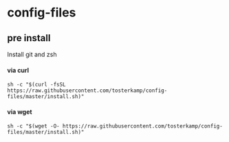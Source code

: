 config-files
============

## pre install

Install git and zsh

#### via curl

```shell
sh -c "$(curl -fsSL https://raw.githubusercontent.com/tosterkamp/config-files/master/install.sh)"
```

#### via wget

```shell
sh -c "$(wget -O- https://raw.githubusercontent.com/tosterkamp/config-files/master/install.sh)"
```

